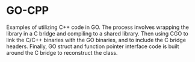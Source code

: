 # GO-CPP

Examples of utilizing C++ code in GO. The process involves wrapping the library in a C bridge and compiling to a shared library. Then using CGO to link the C/C++ binaries with the GO binaries, and to include the C bridge headers. Finally, GO struct and function pointer interface code is built around the C bridge to reconstruct the class.
